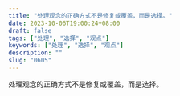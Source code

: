 ```yaml
---
title: "处理观念的正确方式不是修复或覆盖，而是选择。"
date: 2023-10-06T19:00:24+08:00
draft: false
tags: ["处理", "选择", "观点"]
keywords: ["处理", "选择", "观点"]
description: ""
slug: "0605"
---
```


处理观念的正确方式不是修复或覆盖，而是选择。

